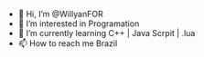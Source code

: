- 👋 Hi, I’m @WillyanFOR
- 👀 I’m interested in Programation  
- 🌱 I’m currently learning C++ | Java Scrpit | .lua
- 📫 How to reach me Brazil
